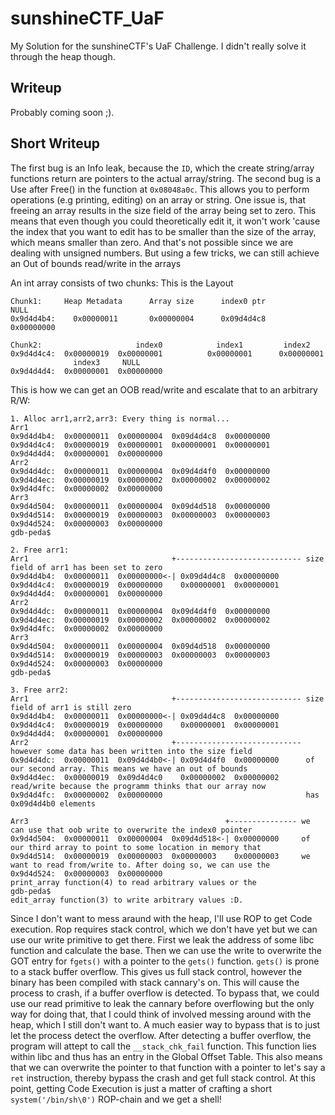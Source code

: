 # sunshineCTF_UaF
My Solution for the sunshineCTF's UaF Challenge. I didn't really solve it through the heap though.

## Writeup 
Probably coming soon ;).

## Short Writeup
The first bug is an Info leak, because the `ID`, which the create string/array functions return are pointers to the actual array/string. 
The second bug is a Use after Free() in the function at `0x08048a0c`. This allows you to perform operations (e.g printing, editing) on an array or string. One issue is, that freeing an array results in the size field of the array being set to zero.
This means that even though you could theoretically edit it, it won't work 'cause the index that you want to edit has to be smaller than the size of the array, which means smaller than zero. And that's not possible since we are dealing with unsigned numbers. But using a few tricks, we can still achieve an Out of bounds read/write in the arrays

An int array consists of two chunks:
This is the Layout
```
Chunk1:     Heap Metadata      Array size      index0 ptr                NULL
0x9d4d4b4:    0x00000011       0x00000004      0x09d4d4c8             0x00000000

Chunk2:                     index0            index1         index2
0x9d4d4c4:  0x00000019  0x00000001          0x00000001      0x00000001
              index3     NULL
0x9d4d4d4:  0x00000001  0x00000000
```
This is how we can get an OOB read/write and escalate that to an arbitrary R/W:
```
1. Alloc arr1,arr2,arr3: Every thing is normal...
Arr1
0x9d4d4b4:  0x00000011  0x00000004  0x09d4d4c8  0x00000000
0x9d4d4c4:  0x00000019  0x00000001  0x00000001  0x00000001
0x9d4d4d4:  0x00000001  0x00000000
Arr2
0x9d4d4dc:  0x00000011  0x00000004  0x09d4d4f0  0x00000000
0x9d4d4ec:  0x00000019  0x00000002  0x00000002  0x00000002
0x9d4d4fc:  0x00000002  0x00000000
Arr3
0x9d4d504:  0x00000011  0x00000004  0x09d4d518  0x00000000
0x9d4d514:  0x00000019  0x00000003  0x00000003  0x00000003
0x9d4d524:  0x00000003  0x00000000
gdb-peda$

2. Free arr1:
Arr1                                +---------------------------- size field of arr1 has been set to zero
0x9d4d4b4:  0x00000011  0x00000000<-| 0x09d4d4c8  0x00000000
0x9d4d4c4:  0x00000019  0x00000000    0x00000001  0x00000001
0x9d4d4d4:  0x00000001  0x00000000
Arr2
0x9d4d4dc:  0x00000011  0x00000004  0x09d4d4f0  0x00000000
0x9d4d4ec:  0x00000019  0x00000002  0x00000002  0x00000002
0x9d4d4fc:  0x00000002  0x00000000
Arr3
0x9d4d504:  0x00000011  0x00000004  0x09d4d518  0x00000000
0x9d4d514:  0x00000019  0x00000003  0x00000003  0x00000003
0x9d4d524:  0x00000003  0x00000000
gdb-peda$

3. Free arr2:
Arr1                                +---------------------------- size field of arr1 is still zero
0x9d4d4b4:  0x00000011  0x00000000<-| 0x09d4d4c8  0x00000000
0x9d4d4c4:  0x00000019  0x00000000    0x00000001  0x00000001
0x9d4d4d4:  0x00000001  0x00000000
Arr2                                +---------------------------- however some data has been written into the size field
0x9d4d4dc:  0x00000011  0x09d4d4b0<-| 0x09d4d4f0  0x00000000      of our second array. This means we have an out of bounds
0x9d4d4ec:  0x00000019  0x09d4d4c0    0x00000002  0x00000002      read/write because the programm thinks that our array now 
0x9d4d4fc:  0x00000002  0x00000000                                has 0x09d4d4b0 elements

Arr3                                            +--------------- we can use that oob write to overwrite the index0 pointer
0x9d4d504:  0x00000011  0x00000004  0x09d4d518<-| 0x00000000     of our third array to point to some location in memory that
0x9d4d514:  0x00000019  0x00000003  0x00000003    0x00000003     we want to read from/write to. After doing so, we can use the
0x9d4d524:  0x00000003  0x00000000                               print_array function(4) to read arbitrary values or the 
gdb-peda$                                                        edit_array function(3) to write arbitrary values :D.
```

Since I don't want to mess araund with the heap, I'll use ROP to get Code execution. Rop requires stack control, which we don't
have yet but we can use our write primitive to get there. First we leak the address of some libc function and calculate the
base. Then we can use the write to overwrite the GOT entry for `fgets()` with a pointer to the `gets()` function. `gets()` is prone to a stack buffer overflow. This gives us full stack control, however the binary has been compiled with stack cannary's on.
This will cause the process to crash, if a buffer overflow is detected. To bypass that, we could use our read primitive
to leak the cannary before overflowing but the only way for doing that, that I could think of involved messing around with the heap, which I still don't want to. A much easier way to bypass that is to just let the process detect the overflow. After 
detecting a buffer overflow, the program will attept to call the `__stack_chk_fail` function. This function lies within libc 
and thus has an entry in the Global Offset Table. This also means that we can overwrite the pointer to that function with a
pointer to let's say a `ret` instruction, thereby bypass the crash and get full stack control. At this point, getting Code
Execution is just a matter of crafting a short `system('/bin/sh\0')` ROP-chain and we get a shell!
